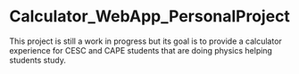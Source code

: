 # Calculator_WebApp_PersonalProject
This project is still a work in progress but its goal is to provide a calculator experience for CESC and CAPE students that are doing physics helping students study.  
